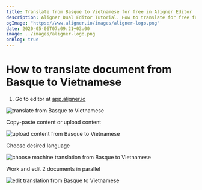 ```yaml
---
title: Translate from Basque to Vietnamese for free in Aligner Editor
description: Aligner Dual Editor Tutorial. How to translate for free from Basque to Vietnamese. Aligner is multilingual document management platform. 
ogImage: "https://www.aligner.io/images/aligner-logo.png"
date: 2020-05-06T07:09:21+03:00
image: ../images/aligner-logo.png
onBlog: true
---
```


# How to translate document from Basque to Vietnamese

1. Go to editor at [app.aligner.io](https://app.aligner.io "Aligner App web page")

![translate from Basque to Vietnamese](../aligner-blank-editor.png "translate from Basque to Vietnamese")

Copy-paste content or upload content

![upload content from Basque to Vietnamese](../aligner-uploaded-document.png "upload content from Basque to Vietnamese")

Choose desired language

![choose machine translation from Basque to Vietnamese](../aligner-language-dropdown.png "choose machine translation from Basque to Vietnamese")

Work and edit 2 documents in parallel

![edit translation from Basque to Vietnamese](../aligner-double-sitded-editor.png "edit translation from Basque to Vietnamese")

